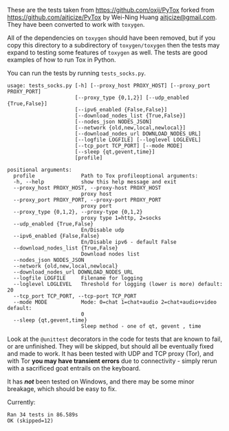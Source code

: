 These are the tests taken from <https://github.com/oxij/PyTox>
forked from https://github.com/aitjcize/PyTox by Wei-Ning Huang
<aitjcize@gmail.com>. They have been converted to work with ```toxygen```.

All of the dependencies on ```toxygen``` should have been removed,
but if you copy this directory to a subdirectory of ```toxygen/toxygen```
then the tests may expand to testing some features of ```toxygen``` as well.
The tests are good examples of how to run Tox in Python.

You can run the tests by running ```tests_socks.py```.

```
usage: tests_socks.py [-h] [--proxy_host PROXY_HOST] [--proxy_port PROXY_PORT]
                      [--proxy_type {0,1,2}] [--udp_enabled {True,False}]
                      [--ipv6_enabled {False,False}]
                      [--download_nodes_list {True,False}]
                      [--nodes_json NODES_JSON]
                      [--network {old,new,local,newlocal}]
                      [--download_nodes_url DOWNLOAD_NODES_URL]
                      [--logfile LOGFILE] [--loglevel LOGLEVEL]
                      [--tcp_port TCP_PORT] [--mode MODE]
                      [--sleep {qt,gevent,time}]
                      [profile]

positional arguments:
  profile               Path to Tox profileoptional arguments:
  -h, --help            show this help message and exit
  --proxy_host PROXY_HOST, --proxy-host PROXY_HOST
                        proxy host
  --proxy_port PROXY_PORT, --proxy-port PROXY_PORT
                        proxy port
  --proxy_type {0,1,2}, --proxy-type {0,1,2}
                        proxy type 1=http, 2=socks
  --udp_enabled {True,False}
                        En/Disable udp
  --ipv6_enabled {False,False}
                        En/Disable ipv6 - default False
  --download_nodes_list {True,False}
                        Download nodes list
  --nodes_json NODES_JSON
  --network {old,new,local,newlocal}
  --download_nodes_url DOWNLOAD_NODES_URL
  --logfile LOGFILE     Filename for logging
  --loglevel LOGLEVEL   Threshold for logging (lower is more) default: 20
  --tcp_port TCP_PORT, --tcp-port TCP_PORT
  --mode MODE           Mode: 0=chat 1=chat+audio 2=chat+audio+video default:
                        0
  --sleep {qt,gevent,time}
                        Sleep method - one of qt, gevent , time
```

Look at the ```@unittest``` decorators in the code for tests that
are known to fail, or are unfinished. They will be skipped, but should
all be eventually fixed and made to work. It has been tested with UDP and
TCP proxy (Tor), and with Tor **you may have transient errors** due to
connectivity - simply rerun with a sacrificed goat entrails on the keyboard.

It has ***not*** been tested on Windows, and there may be some minor breakage,
which should be easy to fix.

Currently:
```
Ran 34 tests in 86.589s
OK (skipped=12)
```
